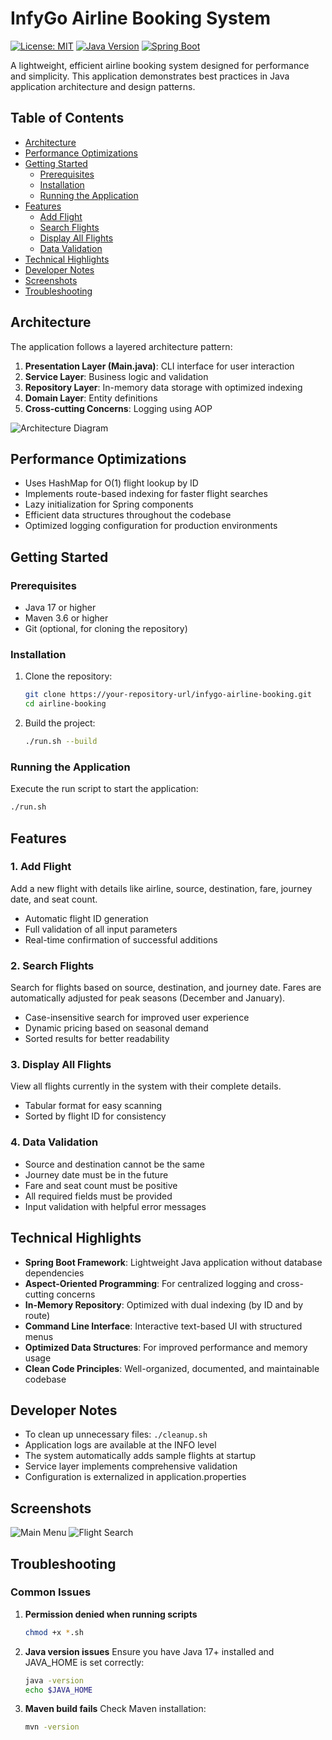 # InfyGo Airline Booking System

[![License: MIT](https://img.shields.io/badge/License-MIT-yellow.svg)](https://opensource.org/licenses/MIT)
[![Java Version](https://img.shields.io/badge/Java-17%2B-blue.svg)](https://openjdk.java.net/)
[![Spring Boot](https://img.shields.io/badge/Spring%20Boot-3.1.5-brightgreen.svg)](https://spring.io/projects/spring-boot)

A lightweight, efficient airline booking system designed for performance and simplicity. This application demonstrates best practices in Java application architecture and design patterns.

## Table of Contents

- [Architecture](#architecture)
- [Performance Optimizations](#performance-optimizations)
- [Getting Started](#getting-started)
  - [Prerequisites](#prerequisites)
  - [Installation](#installation)
  - [Running the Application](#running-the-application)
- [Features](#features)
  - [Add Flight](#1-add-flight)
  - [Search Flights](#2-search-flights)
  - [Display All Flights](#3-display-all-flights)
  - [Data Validation](#4-data-validation)
- [Technical Highlights](#technical-highlights)
- [Developer Notes](#developer-notes)
- [Screenshots](#screenshots)
- [Troubleshooting](#troubleshooting)

## Architecture

The application follows a layered architecture pattern:

1. **Presentation Layer (Main.java)**: CLI interface for user interaction
2. **Service Layer**: Business logic and validation
3. **Repository Layer**: In-memory data storage with optimized indexing
4. **Domain Layer**: Entity definitions
5. **Cross-cutting Concerns**: Logging using AOP

![Architecture Diagram](https://via.placeholder.com/600x400?text=InfyGo+Architecture+Diagram)

## Performance Optimizations

- Uses HashMap for O(1) flight lookup by ID
- Implements route-based indexing for faster flight searches
- Lazy initialization for Spring components
- Efficient data structures throughout the codebase
- Optimized logging configuration for production environments

## Getting Started

### Prerequisites

- Java 17 or higher
- Maven 3.6 or higher
- Git (optional, for cloning the repository)

### Installation

1. Clone the repository:

   ```bash
   git clone https://your-repository-url/infygo-airline-booking.git
   cd airline-booking
   ```

2. Build the project:
   ```bash
   ./run.sh --build
   ```

### Running the Application

Execute the run script to start the application:

```bash
./run.sh
```

## Features

### 1. Add Flight

Add a new flight with details like airline, source, destination, fare, journey date, and seat count.

- Automatic flight ID generation
- Full validation of all input parameters
- Real-time confirmation of successful additions

### 2. Search Flights

Search for flights based on source, destination, and journey date. Fares are automatically adjusted for peak seasons (December and January).

- Case-insensitive search for improved user experience
- Dynamic pricing based on seasonal demand
- Sorted results for better readability

### 3. Display All Flights

View all flights currently in the system with their complete details.

- Tabular format for easy scanning
- Sorted by flight ID for consistency

### 4. Data Validation

- Source and destination cannot be the same
- Journey date must be in the future
- Fare and seat count must be positive
- All required fields must be provided
- Input validation with helpful error messages

## Technical Highlights

- **Spring Boot Framework**: Lightweight Java application without database dependencies
- **Aspect-Oriented Programming**: For centralized logging and cross-cutting concerns
- **In-Memory Repository**: Optimized with dual indexing (by ID and by route)
- **Command Line Interface**: Interactive text-based UI with structured menus
- **Optimized Data Structures**: For improved performance and memory usage
- **Clean Code Principles**: Well-organized, documented, and maintainable codebase

## Developer Notes

- To clean up unnecessary files: `./cleanup.sh`
- Application logs are available at the INFO level
- The system automatically adds sample flights at startup
- Service layer implements comprehensive validation
- Configuration is externalized in application.properties

## Screenshots

![Main Menu](https://via.placeholder.com/800x400?text=InfyGo+Main+Menu)
![Flight Search](https://via.placeholder.com/800x400?text=Flight+Search+Results)

## Troubleshooting

### Common Issues

1. **Permission denied when running scripts**

   ```bash
   chmod +x *.sh
   ```

2. **Java version issues**
   Ensure you have Java 17+ installed and JAVA_HOME is set correctly:

   ```bash
   java -version
   echo $JAVA_HOME
   ```

3. **Maven build fails**
   Check Maven installation:
   ```bash
   mvn -version
   ```
